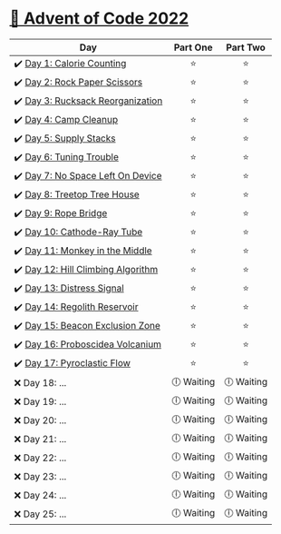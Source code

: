 # [🎄 Advent of Code 2022](https://adventofcode.com/2022)

| Day                                                                                                                                         |  Part One  |    Part Two    |
| ------------------------------------------------------------------------------------------------------------------------------------------- | :--------: | :------------: |
| ✔️ [Day 1: Calorie Counting](https://github.com/kryha5555/Advent-of-Code-2022/tree/main/Day%2001 "Day 1: Calorie Counting")                 |    ⭐️     |      ⭐️       |
| ✔️ [Day 2: Rock Paper Scissors](https://github.com/kryha5555/Advent-of-Code-2022/tree/main/Day%2002 "Day 2: Rock Paper Scissors")           |    ⭐️     |      ⭐️       |
| ✔️ [Day 3: Rucksack Reorganization](https://github.com/kryha5555/Advent-of-Code-2022/tree/main/Day%2003 "Day 3: Rucksack Reorganization")   |    ⭐️     |      ⭐️       |
| ✔️ [Day 4: Camp Cleanup](https://github.com/kryha5555/Advent-of-Code-2022/tree/main/Day%2004 "Day 4: Camp Cleanup")                         |    ⭐️     |      ⭐️       |
| ✔️ [Day 5: Supply Stacks](https://github.com/kryha5555/Advent-of-Code-2022/tree/main/Day%2005 "Day 5: Supply Stacks")                       |    ⭐️     |      ⭐️       |
| ✔️ [Day 6: Tuning Trouble](https://github.com/kryha5555/Advent-of-Code-2022/tree/main/Day%2006 "Day 6: Tuning Trouble")                     |    ⭐️     |      ⭐️       |
| ✔️ [Day 7: No Space Left On Device](https://github.com/kryha5555/Advent-of-Code-2022/tree/main/Day%2007 "Day 7: No Space Left On Device")   |    ⭐️     |      ⭐️       |
| ✔️ [Day 8: Treetop Tree House](https://github.com/kryha5555/Advent-of-Code-2022/tree/main/Day%2008 "Day 8: Treetop Tree House")             |    ⭐️     |      ⭐️       |
| ✔️ [Day 9: Rope Bridge](https://github.com/kryha5555/Advent-of-Code-2022/tree/main/Day%2009 "Day 9: Rope Bridge")                           |    ⭐️     |      ⭐️       |
| ✔️ [Day 10: Cathode-Ray Tube](https://github.com/kryha5555/Advent-of-Code-2022/tree/main/Day%2010 "Day 10: Cathode-Ray Tube")               |    ⭐️     |      ⭐️       |
| ✔️ [Day 11: Monkey in the Middle](https://github.com/kryha5555/Advent-of-Code-2022/tree/main/Day%2011 "Day 11: Monkey in the Middle")       |    ⭐️     |      ⭐️       |
| ✔️ [Day 12: Hill Climbing Algorithm](https://github.com/kryha5555/Advent-of-Code-2022/tree/main/Day%2012 "Day 12: Hill Climbing Algorithm") |    ⭐️     |      ⭐️       |
| ✔️ [Day 13: Distress Signal](https://github.com/kryha5555/Advent-of-Code-2022/tree/main/Day%2013 "Day 13: Distress Signal")                 |    ⭐️     |      ⭐️       |
| ✔️ [Day 14: Regolith Reservoir](https://github.com/kryha5555/Advent-of-Code-2022/tree/main/Day%2014 "Day 14: Regolith Reservoir")           |    ⭐️     |      ⭐️       |
| ✔️ [Day 15: Beacon Exclusion Zone](https://github.com/kryha5555/Advent-of-Code-2022/tree/main/Day%2015 "Day 15: Beacon Exclusion Zone")     |    ⭐️     |      ⭐️       |
| ✔️ [Day 16: Proboscidea Volcanium](https://github.com/kryha5555/Advent-of-Code-2022/tree/main/Day%2016 "Day 16: Proboscidea Volcanium")     |    ⭐️     |      ⭐️       |
| ✔️ [Day 17: Pyroclastic Flow](https://github.com/kryha5555/Advent-of-Code-2022/tree/main/Day%2017 "Day 17: Pyroclastic Flow")               |    ⭐️     |      ⭐️       |
| ❌ Day 18: ...                                                                                                                               |🕕 Waiting  | 🕕 Waiting   |
| ❌ Day 19: ...                                                                                                                               |🕕 Waiting  | 🕕 Waiting   |
| ❌ Day 20: ...                                                                                                                               |🕕 Waiting  | 🕕 Waiting   |
| ❌ Day 21: ...                                                                                                                               |🕕 Waiting  | 🕕 Waiting   |
| ❌ Day 22: ...                                                                                                                               |🕕 Waiting  | 🕕 Waiting   |
| ❌ Day 23: ...                                                                                                                               |🕕 Waiting  | 🕕 Waiting   |
| ❌ Day 24: ...                                                                                                                               |🕕 Waiting  | 🕕 Waiting   |
| ❌ Day 25: ...                                                                                                                               |🕕 Waiting  | 🕕 Waiting   |